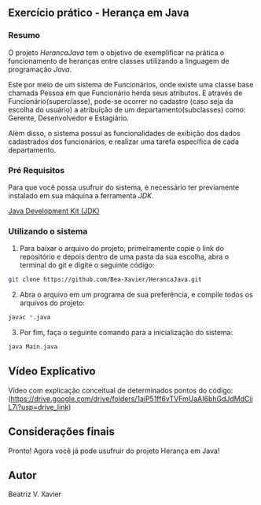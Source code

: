 ## Exercício prático - Herança em Java

### Resumo

O projeto *HerancaJava* tem o objetivo de exemplificar na prática o funcionamento de heranças entre classes utilizando a linguagem de programação *Java*.

Este por meio de um sistema de Funcionários, onde existe uma classe base chamada Pessoa em que Funcionário herda seus atributos. E através de Funcionário(superclasse), pode-se ocorrer no cadastro (caso seja da escolha do usuário) a atribuíção de um departamento(subclasses) como: Gerente, Desenvolvedor e Estagiário.

Além disso, o sistema possuí as funcionalidades de exibição dos dados cadastrados dos funcionários, e realizar uma tarefa específica de cada departamento.

### Pré Requisitos

Para que você possa usufruir do sistema, é necessário ter previamente instalado em sua máquina a ferramenta *JDK*.

[Java Development Kit (JDK)](https://www.oracle.com/br/java/technologies/downloads/)

### Utilizando o sistema

1. Para baixar o arquivo do projeto, primeiramente copie o link do repositório e depois dentro de uma pasta da sua escolha, abra o terminal do git e digite o seguinte código:

```bash
git clone https://github.com/Bea-Xavier/HerancaJava.git
```

2. Abra o arquivo em um programa de sua preferência, e compile todos os arquivos do projeto:

```bash
javac *.java
```

3. Por fim, faça o seguinte comando para a inicialização do sistema: 

```bash
java Main.java
```

## Vídeo Explicativo

Vídeo com explicação conceitual de determinados pontos do código:
(https://drive.google.com/drive/folders/1aiP51ff6vTVFmUaAI6bhGdJdMdCijL7i?usp=drive_link)

## Considerações finais

Pronto! Agora você já pode usufruir do projeto Herança em Java!

## Autor

Beatriz V. Xavier


